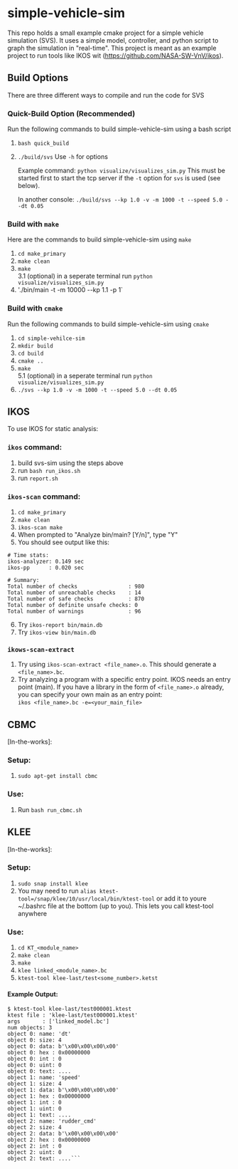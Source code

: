 # simple-vehicle-sim
This repo holds a small example cmake project for a simple vehicle simulation (SVS). It uses a simple model, controller, and python script to graph the simulation in "real-time". This project is meant as an example project to run tools like IKOS wit (https://github.com/NASA-SW-VnV/ikos). 

## Build Options
There are three different ways to compile and run the code for SVS

### Quick-Build Option (Recommended)
Run the following commands to build simple-vehicle-sim using a bash script
1. `bash quick_build`
2. `./build/svs` Use `-h` for options

    Example command: `python visualize/visualizes_sim.py` This must be started first to start the tcp server if the `-t` option for `svs` is used (see below).

    In another console: `./build/svs --kp 1.0 -v -m 1000 -t --speed 5.0 --dt 0.05`

### Build with `make` 
Here are the commands to build simple-vehicle-sim using `make`
1. `cd make_primary`
2. `make clean`
3. `make` \
3.1 (optional) in a seperate terminal run `python visualize/visualizes_sim.py`
4. './bin/main -t -m 10000 --kp 1.1 -p 1`

### Build with `cmake` 
Run the following commands to build simple-vehicle-sim using `cmake`
1. `cd simple-vehilce-sim`
2. `mkdir build`
3. `cd build`
4. `cmake ..`
5. `make` \
5.1 (optional) in a seperate terminal run `python visualize/visualizes_sim.py`
6. `./svs --kp 1.0 -v -m 1000 -t --speed 5.0 --dt 0.05`

## IKOS
To use IKOS for static analysis:

### `ikos` command:
1. build svs-sim using the steps above
2. run `bash run_ikos.sh`
3. run `report.sh`

### `ikos-scan` command:
1. `cd make_primary`
2. `make clean`
3. `ikos-scan make`
4. When prompted to "Analyze bin/main? [Y/n]", type "Y"
5. You should see output like this:
```
# Time stats:
ikos-analyzer: 0.149 sec
ikos-pp      : 0.020 sec

# Summary:
Total number of checks                : 980
Total number of unreachable checks    : 14
Total number of safe checks           : 870
Total number of definite unsafe checks: 0
Total number of warnings              : 96
```

6. Try `ikos-report bin/main.db`
7. Try `ikos-view bin/main.db`

### `ikows-scan-extract`
1. Try using `ikos-scan-extract <file_name>.o`. This should generate a `<file_name>.bc`.
2. Try analyzing a program with a specific entry point. IKOS needs an entry point (main). If you have a library in the form of `<file_name>.o` already, you can specify your own main as an entry point:\
`ikos <file_name>.bc -e=<your_main_file>`

## CBMC
[In-the-works]:
### Setup:
1. `sudo apt-get install cbmc`

### Use:
1. Run `bash run_cbmc.sh`

## KLEE
[In-the-works]:
### Setup:
1. `sudo snap install klee`
2. You may need to run `alias ktest-tool=/snap/klee/10/usr/local/bin/ktest-tool` or add it to youre ~/.bashrc file at the bottom (up to you). This lets you call ktest-tool anywhere

### Use:
1. `cd KT_<module_name>`
2. `make clean`
3. `make`
4. `klee linked_<module_name>.bc`
5. `ktest-tool klee-last/test<some_number>.ketst`
#### Example Output:
```
$ ktest-tool klee-last/test000001.ktest 
ktest file : 'klee-last/test000001.ktest'
args       : ['linked_model.bc']
num objects: 3
object 0: name: 'dt'
object 0: size: 4
object 0: data: b'\x00\x00\x00\x00'
object 0: hex : 0x00000000
object 0: int : 0
object 0: uint: 0
object 0: text: ....
object 1: name: 'speed'
object 1: size: 4
object 1: data: b'\x00\x00\x00\x00'
object 1: hex : 0x00000000
object 1: int : 0
object 1: uint: 0
object 1: text: ....
object 2: name: 'rudder_cmd'
object 2: size: 4
object 2: data: b'\x00\x00\x00\x00'
object 2: hex : 0x00000000
object 2: int : 0
object 2: uint: 0
object 2: text: ....```